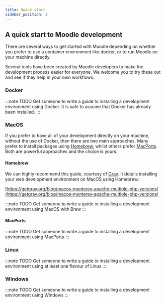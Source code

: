 ```yaml
---
title: Quick start
sidebar_position: 1
---
```


## A quick start to Moodle development

There are several ways to get started with Moodle depending on whether you prefer to use a container environment like
docker, or to run Moodle on your machine directly.

Several tools have been created by Moodle developers to make the development process easier for everyone. We welcome you
to try these out and see if they help in your own workflows.

### Docker

:::note TODO
Get someone to write a guide to installing a development environment using Docker.
It is safe to assume that Docker has already been installed.
:::

### MacOS

If you prefer to have all of your development directly on your machine, without the use of Docker, then there are two
main approaches. Many prefer to install packages using [Homebrew](https://brew.sh/), whilst others prefer
[MacPorts](https://www.macports.org/). Both are powerful approaches and the choice is yours.

#### Homebrew

We can highly recommend this guide, courtesy of [Grav](https://getgrav.org/).
It details installing your web development environment on MacOS using Homebrew:

  [https://getgrav.org/blog/macos-monterey-apache-multiple-php-versions](https://getgrav.org/blog/macos-monterey-apache-multiple-php-versions)

:::note TODO
Get someone to write a guide to installing a development environment using MacOS with Brew
:::

#### MacPorts

:::note TODO
Get someone to write a guide to installing a development environment using MacPorts
:::

### Linux

:::note TODO
Get someone to write a guide to installing a development environment using at least one flavour of Linux
:::

### Windows

:::note TODO
Get someone to write a guide to installing a development environment using Windows
:::

